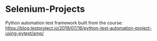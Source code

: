 # Selenium-Projects
Python automation test framework built from the course: https://blog.testproject.io/2019/07/16/python-test-automation-project-using-pytest/amp/
